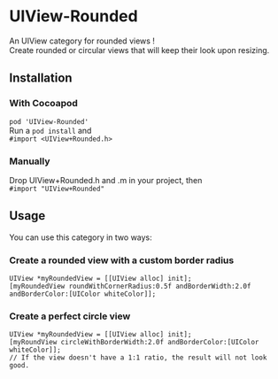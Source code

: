 # UIView-Rounded
An UIView category for rounded views !  
Create rounded or circular views that will keep their look upon resizing.

## Installation
### With Cocoapod
`pod 'UIView-Rounded'`  
Run a `pod install` and  
`#import <UIView+Rounded.h>`
### Manually
Drop UIView+Rounded.h and .m in your project, then  
`#import "UIView+Rounded"`

## Usage
You can use this category in two ways:
### Create a rounded view with a custom border radius
```objc
UIView *myRoundedView = [[UIView alloc] init];  
[myRoundedView roundWithCornerRadius:0.5f andBorderWidth:2.0f andBorderColor:[UIColor whiteColor]];
```
### Create a perfect circle view
```objc
UIView *myRoundedView = [[UIView alloc] init]; 
[myRoundView circleWithBorderWidth:2.0f andBorderColor:[UIColor whiteColor]];  
// If the view doesn't have a 1:1 ratio, the result will not look good.
```
